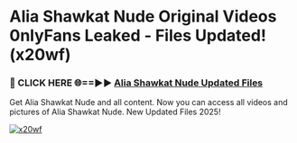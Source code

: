 # Alia Shawkat Nude Original Videos 0nlyFans Leaked - Files Updated! (x20wf)

<h3>🔴 CLICK HERE 🌐==►► <a href="https://tinyurl.com/yrmya6cz" rel="nofollow">Alia Shawkat Nude Updated Files</a></h3>

Get Alia Shawkat Nude and all content. Now you can access all videos and pictures of Alia Shawkat Nude. New Updated Files 2025!

[![x20wf](https://i.imgur.com/FMdXYCs.gif)](https://tinyurl.com/yrmya6cz)

